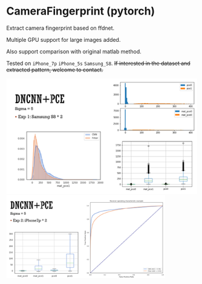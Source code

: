 # CameraFingerprint (pytorch)

Extract camera fingerprint based on ffdnet.

Multiple GPU support for large images added.

 Also support comparison with original matlab method.

Tested on `iPhone_7p` `iPhone_5s` `Samsung_S8`. ~~If interested in the dataset and extracted pattern, welcome to contact.~~

<img src="img/ReadMe/exp1.PNG" style="zoom: 80%;" />

<img src="img/ReadMe/exp2.PNG" style="zoom: 41%;" />

